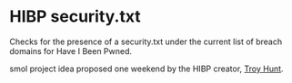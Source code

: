 # HIBP security.txt

Checks for the presence of a security.txt under the current list of breach domains for Have I Been Pwned.

smol project idea proposed one weekend by the HIBP creator, [Troy Hunt](https://twitter.com/troyhunt/status/1682982538409828354).